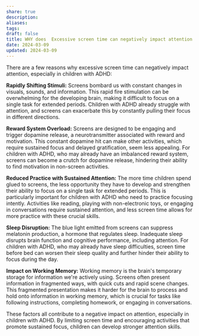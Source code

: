```yaml
---
share: true
description: 
aliases: 
tags:
draft: false
title: WHY does  Excessive screen time can negatively impact attention
date: 2024-03-09
updated: 2024-03-09
---
```

There are a few reasons why excessive screen time can negatively impact attention, especially in children with ADHD:

**Rapidly Shifting Stimuli:** Screens bombard us with constant changes in visuals, sounds, and information. This rapid fire stimulation can be overwhelming for the developing brain, making it difficult to focus on a single task for extended periods. Children with ADHD already struggle with attention, and screens can exacerbate this by constantly pulling their focus in different directions.

**Reward System Overload:** Screens are designed to be engaging and trigger dopamine release, a neurotransmitter associated with reward and motivation. This constant dopamine hit can make other activities, which require sustained focus and delayed gratification, seem less appealing. For children with ADHD, who may already have an imbalanced reward system, screens can become a crutch for dopamine release, hindering their ability to find motivation in non-screen activities.

**Reduced Practice with Sustained Attention:** The more time children spend glued to screens, the less opportunity they have to develop and strengthen their ability to focus on a single task for extended periods. This is particularly important for children with ADHD who need to practice focusing intently. Activities like reading, playing with non-electronic toys, or engaging in conversations require sustained attention, and less screen time allows for more practice with these crucial skills.

**Sleep Disruption:** The blue light emitted from screens can suppress melatonin production, a hormone that regulates sleep. Inadequate sleep disrupts brain function and cognitive performance, including attention. For children with ADHD, who may already have sleep difficulties, screen time before bed can worsen their sleep quality and further hinder their ability to focus during the day.

**Impact on Working Memory:** Working memory is the brain's temporary storage for information we're actively using. Screens often present information in fragmented ways, with quick cuts and rapid scene changes. This fragmented presentation makes it harder for the brain to process and hold onto information in working memory, which is crucial for tasks like following instructions, completing homework, or engaging in conversations.

These factors all contribute to a negative impact on attention, especially in children with ADHD. By limiting screen time and encouraging activities that promote sustained focus, children can develop stronger attention skills.
